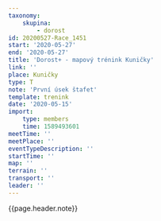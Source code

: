 ```yaml
---
taxonomy:
    skupina:
        - dorost
id: 20200527-Race_1451
start: '2020-05-27'
end: '2020-05-27'
title: 'Dorost+ - mapový trénink Kuničky'
link: ''
place: Kuničky
type: T
note: 'První úsek štafet'
template: trenink
date: '2020-05-15'
import:
    type: members
    time: 1589493601
meetTime: ''
meetPlace: ''
eventTypeDescription: ''
startTime: ''
map: ''
terrain: ''
transport: ''
leader: ''
---
```

{{page.header.note}}
